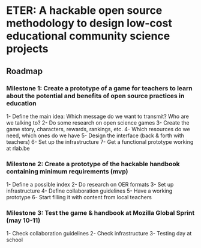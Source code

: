 # ETER: A hackable open source methodology to design low-cost educational community science projects

## Roadmap

### Milestone 1: Create a prototype of a game for teachers to learn about the potential and benefits of open source practices in education

1- Define the main idea: Which message do we want to transmit? Who are we talking to?
2- Do some research on open science games
3- Create the game story, characters, rewards, rankings, etc.
4- Which resources do we need, which ones do we have
5- Design the interface (back & forth with teachers)
6- Set up the infrastructure
7- Get a functional prototype working at rlab.be

### Milestone 2: Create a prototype of the hackable handbook containing minimum requirements (mvp)

1- Define a possible index
2- Do research on OER formats
3- Set up infrastructure
4- Define collaboration guidelines
5- Have a working prototype
6- Start filling it with content from local teachers


### Milestone 3: Test the game & handbook at Mozilla Global Sprint (may 10-11)

1- Check collaboration guidelines
2- Check infrastructure
3- Testing day at school 
